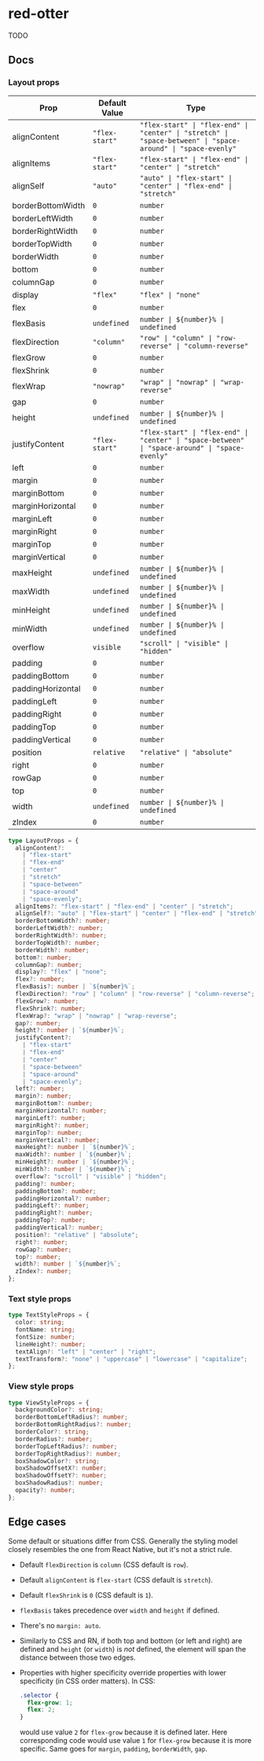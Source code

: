 # red-otter

TODO

## Docs

### Layout props

| Prop              | Default Value  | Type                                                                                                         |
| ----------------- | -------------- | ------------------------------------------------------------------------------------------------------------ |
| alignContent      | `"flex-start"` | `"flex-start" \| "flex-end" \| "center" \| "stretch" \| "space-between" \| "space-around" \| "space-evenly"` |
| alignItems        | `"flex-start"` | `"flex-start" \| "flex-end" \| "center" \| "stretch"`                                                        |
| alignSelf         | `"auto"`       | `"auto" \| "flex-start" \| "center" \| "flex-end" \| "stretch"`                                              |
| borderBottomWidth | `0`            | `number`                                                                                                     |
| borderLeftWidth   | `0`            | `number`                                                                                                     |
| borderRightWidth  | `0`            | `number`                                                                                                     |
| borderTopWidth    | `0`            | `number`                                                                                                     |
| borderWidth       | `0`            | `number`                                                                                                     |
| bottom            | `0`            | `number`                                                                                                     |
| columnGap         | `0`            | `number`                                                                                                     |
| display           | `"flex"`       | `"flex" \| "none"`                                                                                           |
| flex              | `0`            | `number`                                                                                                     |
| flexBasis         | `undefined`    | `number \| ${number}% \| undefined`                                                                          |
| flexDirection     | `"column"`     | `"row" \| "column" \| "row-reverse" \| "column-reverse"`                                                     |
| flexGrow          | `0`            | `number`                                                                                                     |
| flexShrink        | `0`            | `number`                                                                                                     |
| flexWrap          | `"nowrap"`     | `"wrap" \| "nowrap" \| "wrap-reverse"`                                                                       |
| gap               | `0`            | `number`                                                                                                     |
| height            | `undefined`    | `number \| ${number}% \| undefined`                                                                          |
| justifyContent    | `"flex-start"` | `"flex-start" \| "flex-end" \| "center" \| "space-between" \| "space-around" \| "space-evenly"`              |
| left              | `0`            | `number`                                                                                                     |
| margin            | `0`            | `number`                                                                                                     |
| marginBottom      | `0`            | `number`                                                                                                     |
| marginHorizontal  | `0`            | `number`                                                                                                     |
| marginLeft        | `0`            | `number`                                                                                                     |
| marginRight       | `0`            | `number`                                                                                                     |
| marginTop         | `0`            | `number`                                                                                                     |
| marginVertical    | `0`            | `number`                                                                                                     |
| maxHeight         | `undefined`    | `number \| ${number}% \| undefined`                                                                          |
| maxWidth          | `undefined`    | `number \| ${number}% \| undefined`                                                                          |
| minHeight         | `undefined`    | `number \| ${number}% \| undefined`                                                                          |
| minWidth          | `undefined`    | `number \| ${number}% \| undefined`                                                                          |
| overflow          | `visible`      | `"scroll" \| "visible" \| "hidden"`                                                                          |
| padding           | `0`            | `number`                                                                                                     |
| paddingBottom     | `0`            | `number`                                                                                                     |
| paddingHorizontal | `0`            | `number`                                                                                                     |
| paddingLeft       | `0`            | `number`                                                                                                     |
| paddingRight      | `0`            | `number`                                                                                                     |
| paddingTop        | `0`            | `number`                                                                                                     |
| paddingVertical   | `0`            | `number`                                                                                                     |
| position          | `relative`     | `"relative" \| "absolute"`                                                                                   |
| right             | `0`            | `number`                                                                                                     |
| rowGap            | `0`            | `number`                                                                                                     |
| top               | `0`            | `number`                                                                                                     |
| width             | `undefined`    | `number \| ${number}% \| undefined`                                                                          |
| zIndex            | `0`            | `number`                                                                                                     |

```ts
type LayoutProps = {
  alignContent?:
    | "flex-start"
    | "flex-end"
    | "center"
    | "stretch"
    | "space-between"
    | "space-around"
    | "space-evenly";
  alignItems?: "flex-start" | "flex-end" | "center" | "stretch";
  alignSelf?: "auto" | "flex-start" | "center" | "flex-end" | "stretch";
  borderBottomWidth?: number;
  borderLeftWidth?: number;
  borderRightWidth?: number;
  borderTopWidth?: number;
  borderWidth?: number;
  bottom?: number;
  columnGap?: number;
  display?: "flex" | "none";
  flex?: number;
  flexBasis?: number | `${number}%`;
  flexDirection?: "row" | "column" | "row-reverse" | "column-reverse";
  flexGrow?: number;
  flexShrink?: number;
  flexWrap?: "wrap" | "nowrap" | "wrap-reverse";
  gap?: number;
  height?: number | `${number}%`;
  justifyContent?:
    | "flex-start"
    | "flex-end"
    | "center"
    | "space-between"
    | "space-around"
    | "space-evenly";
  left?: number;
  margin?: number;
  marginBottom?: number;
  marginHorizontal?: number;
  marginLeft?: number;
  marginRight?: number;
  marginTop?: number;
  marginVertical?: number;
  maxHeight?: number | `${number}%`;
  maxWidth?: number | `${number}%`;
  minHeight?: number | `${number}%`;
  minWidth?: number | `${number}%`;
  overflow?: "scroll" | "visible" | "hidden";
  padding?: number;
  paddingBottom?: number;
  paddingHorizontal?: number;
  paddingLeft?: number;
  paddingRight?: number;
  paddingTop?: number;
  paddingVertical?: number;
  position?: "relative" | "absolute";
  right?: number;
  rowGap?: number;
  top?: number;
  width?: number | `${number}%`;
  zIndex?: number;
};
```

### Text style props

```ts
type TextStyleProps = {
  color: string;
  fontName: string;
  fontSize: number;
  lineHeight?: number;
  textAlign?: "left" | "center" | "right";
  textTransform?: "none" | "uppercase" | "lowercase" | "capitalize";
};
```

### View style props

```ts
type ViewStyleProps = {
  backgroundColor?: string;
  borderBottomLeftRadius?: number;
  borderBottomRightRadius?: number;
  borderColor?: string;
  borderRadius?: number;
  borderTopLeftRadius?: number;
  borderTopRightRadius?: number;
  boxShadowColor?: string;
  boxShadowOffsetX?: number;
  boxShadowOffsetY?: number;
  boxShadowRadius?: number;
  opacity?: number;
};
```

## Edge cases

Some default or situations differ from CSS. Generally the styling model closely resembles the one from React Native, but it's not a strict rule.

- Default `flexDirection` is `column` (CSS default is `row`).
- Default `alignContent` is `flex-start` (CSS default is `stretch`).
- Default `flexShrink` is `0` (CSS default is `1`).
- `flexBasis` takes precedence over `width` and `height` if defined.
- There's no `margin: auto`.
- Similarly to CSS and RN, if both top and bottom (or left and right) are defined and `height` (or `width`) is _not_ defined, the element will span the distance between those two edges.
- Properties with higher specificity override properties with lower specificity (in CSS order matters).
  In CSS:

  ```css
  .selector {
    flex-grow: 1;
    flex: 2;
  }
  ```

  would use value `2` for `flex-grow` because it is defined later. Here corresponding code would use value `1` for `flex-grow` because it is more specific. Same goes for `margin`, `padding`, `borderWidth`, `gap`.
